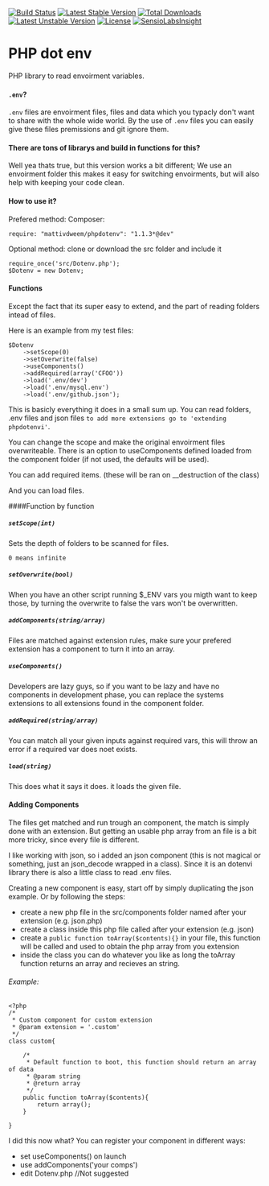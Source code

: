[![Build Status](https://travis-ci.org/MattivdWeem/phpdotenv.svg?branch=master)](https://travis-ci.org/MattivdWeem/phpdotenv) [![Latest Stable Version](https://poser.pugx.org/mattivdweem/phpdotenv/v/stable.svg)](https://packagist.org/packages/mattivdweem/phpdotenv) [![Total Downloads](https://poser.pugx.org/mattivdweem/phpdotenv/downloads.svg)](https://packagist.org/packages/mattivdweem/phpdotenv) [![Latest Unstable Version](https://poser.pugx.org/mattivdweem/phpdotenv/v/unstable.svg)](https://packagist.org/packages/mattivdweem/phpdotenv) [![License](https://poser.pugx.org/mattivdweem/phpdotenv/license.svg)](https://packagist.org/packages/mattivdweem/phpdotenv) [![SensioLabsInsight](https://insight.sensiolabs.com/projects/6d9e0cb2-933e-4d34-bc8c-257bd81fb81d/mini.png)](https://insight.sensiolabs.com/projects/6d9e0cb2-933e-4d34-bc8c-257bd81fb81d)

PHP dot env
=========

PHP library to read envoirment variables.


#### `.env`?
`.env` files are envoirment files, files and data which you typacly don't want to share with the whole wide world. By the use of `.env` files you can easily give these files premissions and git ignore them.

#### There are tons of librarys and build in functions for this?
Well yea thats true, but this version works a bit different; We use an envoirment folder this makes it easy for switching envoirments, but will also help with keeping your code clean.

#### How to use it?
Prefered method: Composer:

	require: "mattivdweem/phpdotenv": "1.1.3*@dev"

Optional method: clone or download the src folder and include it

	require_once('src/Dotenv.php');
	$Dotenv = new Dotenv;

#### Functions
Except the fact that its super easy to extend, and the part of reading folders intead of files.

Here is an example from my test files:

	$Dotenv
		->setScope(0)
		->setOverwrite(false)
		->useComponents()
		->addRequired(array('CFOO'))
		->load('.env/dev')
		->load('.env/mysql.env')
		->load('.env/github.json');

This is basicly everything it does in a small sum up.
You can read folders, .env files and json files `to add more extensions go to 'extending phpdotenvi'`.

You can change the scope and make the original envoirment files overwriteable.
There is an option to useComponents defined loaded from the component folder (if not used, the defaults will be used).

You can add required items. (these will be ran on __destruction of the class)

And you can load files.

####Function by function

##### `setScope(int)`
Sets the depth of folders to be scanned for files.

 `0 means infinite `

##### `setOverwrite(bool)`
When you have an other script running $_ENV vars you migth want to keep those, by turning the overwrite to false the vars won't be overwritten.

##### `addComponents(string/array)`
Files are matched against extension rules, make sure your prefered extension has a component to turn it into an array.

##### `useComponents()`
Developers are lazy guys, so if you want to be lazy and have no components in development phase, you can replace the systems extensions to all extensions found in the component folder.

##### `addRequired(string/array)`
You can match all your given inputs against required vars, this will throw an error if a required var does noet exists.

##### `load(string)`
This does what it says it does. it loads the given file.


#### Adding Components
The files get matched and run trough an component, the match is simply done with an extension. But getting an usable php array from an file is a bit more tricky, since every file is different.

I like working with json, so i added an json component (this is not magical or something, just an json_decode wrapped in a class). Since it is an dotenvi library there is also a little class to read .env files.

Creating a new component is easy, start off by simply duplicating the json example. Or by following the steps:

 - create a new php file in the src/components folder named after your extension (e.g. json.php)
 - create a class inside this php file called after your extension (e.g. json)
 - create a `public function toArray($contents){}` in your file, this function will be called and used to obtain the php array from you extension
 - inside the class you can do whatever you like as long the toArray function returns an array and recieves an string.

###### Example:

	<?php
	/*
	 * Custom component for custom extension
	 * @param extension = '.custom'
	 */
	class custom{

		/*
		 * Default function to boot, this function should return an array of data
		 * @param string
		 * @return array
		 */
		public function toArray($contents){
			return array();
		}

	}


I did this now what?
You can register your component in different ways:

 * set useComponents() on launch
 * use addComponents('your comps')
 * edit Dotenv.php  //Not suggested



